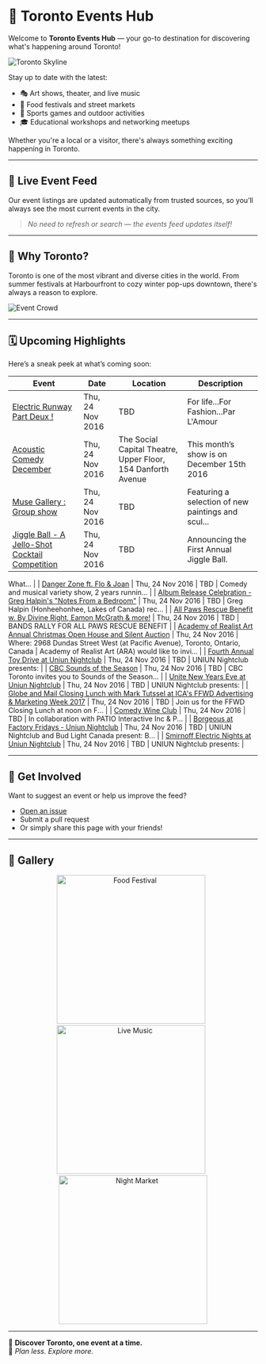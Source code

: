 # 🎉 Toronto Events Hub

Welcome to **Toronto Events Hub** — your go-to destination for discovering what's happening around Toronto!

![Toronto Skyline](https://zahra7.github.io/toronto-event/img/toronto.jpg)

Stay up to date with the latest:

- 🎭 Art shows, theater, and live music
- 🍴 Food festivals and street markets
- 🏃 Sports games and outdoor activities
- 🎓 Educational workshops and networking meetups

Whether you're a local or a visitor, there's always something exciting happening in Toronto.

---

## 🔄 Live Event Feed

Our event listings are updated automatically from trusted sources, so you’ll always see the most current events in the city.

> *No need to refresh or search — the events feed updates itself!*

---

## 📍 Why Toronto?

Toronto is one of the most vibrant and diverse cities in the world. From summer festivals at Harbourfront to cozy winter pop-ups downtown, there's always a reason to explore.

![Event Crowd](https://zahra7.github.io/toronto-event/img/crowd.jpg)

---

## 🗓️ Upcoming Highlights

Here’s a sneak peek at what’s coming soon:

<!-- START:events -->

| Event | Date | Location | Description |
|-------|------|----------|-------------|
| [Electric Runway  Part Deux !](http://www.blogto.com/events/electric-runway-part-deux/) | Thu, 24 Nov 2016 | TBD | For life...For Fashion...Par L'Amour |
| [Acoustic Comedy December](http://www.blogto.com/events/acoustic-comedy-december/) | Thu, 24 Nov 2016 | The Social Capital Theatre, Upper Floor, 154 Danforth Avenue | This month’s show is on December 15th 2016 |
| [Muse Gallery : Group show](http://www.blogto.com/events/muse-gallery-group-show/) | Thu, 24 Nov 2016 | TBD | Featuring a selection of new paintings and scul... |
| [Jiggle Ball - A Jello-Shot Cocktail Competition](http://www.blogto.com/events/jiggle-ball-jello-shot-cocktail-competition/) | Thu, 24 Nov 2016 | TBD | Announcing the First Annual Jiggle Ball. 

What... |
| [Danger Zone ft. Flo &amp; Joan](http://www.blogto.com/events/danger-zone-ft-flo-joan/) | Thu, 24 Nov 2016 | TBD | Comedy and musical variety show, 2 years runnin... |
| [Album Release Celebration - Greg Halpin's &quot;Notes From a Bedroom&quot;](http://www.blogto.com/events/album-release-celebration-greg-halpins-notes-from-a-bedroom/) | Thu, 24 Nov 2016 | TBD | Greg Halpin (Honheehonhee, Lakes of Canada) rec... |
| [All Paws Rescue Benefit w. By Divine Right, Eamon McGrath &amp; more!](http://www.blogto.com/events/all-paws-rescue-benefit-w-by-divine-right-eamon-mcgrath-more/) | Thu, 24 Nov 2016 | TBD | BANDS RALLY FOR ALL PAWS RESCUE BENEFIT |
| [Academy of Realist Art Annual Christmas Open House and Silent Auction](http://www.blogto.com/events/academy-of-realist-art-annual-christmas-open-house-and-silent-auction/) | Thu, 24 Nov 2016 | Where: 2968 Dundas Street West (at Pacific Avenue), Toronto, Ontario, Canada | Academy of Realist Art (ARA) would like to invi... |
| [Fourth Annual Toy Drive at Uniun Nightclub](http://www.blogto.com/events/fourth-annual-toy-drive-at-uniun-nightclub/) | Thu, 24 Nov 2016 | TBD | UNIUN Nightclub presents: |
| [CBC Sounds of the Season](http://www.blogto.com/events/cbc-sounds-of-the-season-2/) | Thu, 24 Nov 2016 | TBD | CBC Toronto invites you to Sounds of the Season... |
| [Unite New Years Eve at Uniun Nightclub](http://www.blogto.com/events/unite-new-years-eve-at-uniun-nightclub-2/) | Thu, 24 Nov 2016 | TBD | UNIUN Nightclub presents: |
| [Globe and Mail Closing Lunch with Mark Tutssel at ICA's FFWD Advertising &amp; Marketing Week 2017](http://www.blogto.com/events/globe-and-mail-closing-lunch-with-mark-tutssel-at-icas-ffwd-advertising-marketing-week-2017/) | Thu, 24 Nov 2016 | TBD | Join us for the FFWD Closing Lunch at noon on F... |
| [Comedy Wine Club](http://www.blogto.com/events/comedy-wine-club/) | Thu, 24 Nov 2016 | TBD | In collaboration with PATIO Interactive Inc & P... |
| [Borgeous at Factory Fridays - Uniun Nightclub](http://www.blogto.com/events/borgeous-at-factory-fridays-uniun-nightclub/) | Thu, 24 Nov 2016 | TBD | UNIUN Nightclub and Bud Light Canada present: B... |
| [Smirnoff Electric Nights at Uniun Nightclub](http://www.blogto.com/events/smirnoff-electric-nights-at-uniun-nightclub/) | Thu, 24 Nov 2016 | TBD | UNIUN Nightclub presents: |

<!-- END:events -->

---

## 🙌 Get Involved

Want to suggest an event or help us improve the feed?

- [Open an issue](https://github.com/zahra7/toronto-event/issues)
- Submit a pull request
- Or simply share this page with your friends!

---

## 📸 Gallery

<div align="center">
  <img src="https://zahra7.github.io/toronto-event/img/festival.jpg" alt="Food Festival" width="300"/> &nbsp;
  <img src="https://zahra7.github.io/toronto-event/img/music.jpg" alt="Live Music" width="300"/> &nbsp;
  <img src="https://zahra7.github.io/toronto-event/img/market.jpg" alt="Night Market" width="300"/>
</div>

---

📍 **Discover Toronto, one event at a time.**  
🎫 *Plan less. Explore more.*

